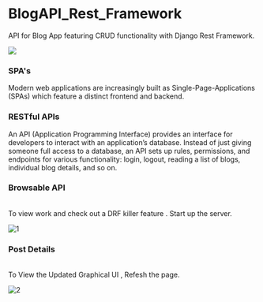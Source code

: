 # BlogAPI_Rest_Framework
API for Blog App featuring CRUD functionality with Django Rest Framework.

<img src="https://cfe2-static.s3-us-west-2.amazonaws.com/media/blog-api-django-rest-framework/images/share/blog_api_cfe_share.png"/>

<h3><b>SPA's</b></h3>

Modern web applications are increasingly built as Single-Page-Applications (SPAs) which feature a distinct frontend and backend.


<h3><b>RESTful APIs</b></h3>

An API (Application Programming Interface) provides an interface for developers to interact with an application’s database. Instead of just giving someone full access to a database, 
an API sets up rules, permissions, and endpoints for various functionality: login, logout, reading a list of blogs, individual blog details, and so on.

<h3><b>Browsable API</b></h3></br>
To view work and check out a DRF killer feature . Start up the server.

![1](https://user-images.githubusercontent.com/15167039/39880404-83d91604-549f-11e8-860e-2d78c4d6aad1.png)


<h3><b> Post Details</b></h3></br>
To View the Updated Graphical UI , Refesh the page.

![2](https://user-images.githubusercontent.com/15167039/39880619-213bda3a-54a0-11e8-901e-6b4f42953f17.png)

